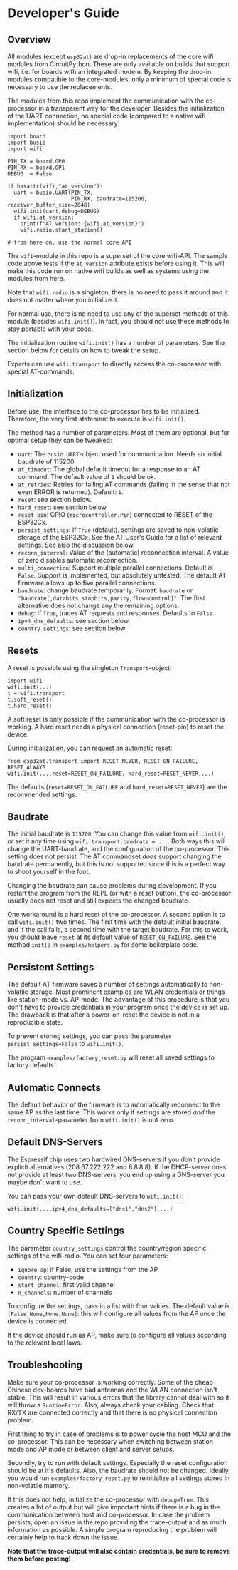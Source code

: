 Developer's Guide
=================

Overview
--------

All modules (except `esp32at`) are drop-in replacements of the core
wifi modules from CircuitPython. These are only available on builds
that support wifi, i.e. for boards with an integrated modem. By
keeping the drop-in modules compatible to the core-modules, only a
minimum of special code is necessary to use the replacements.

The modules from this repo implement the communication with the
co-processor in a transparent way for the developer. Besides the
initialization of the UART connection, no special code (compared to a
native wifi implementation) should be necessary:

    import board
    import busio
    import wifi
    
    PIN_TX = board.GP0
    PIN_RX = board.GP1
    DEBUG  = False
    
    if hasattr(wifi,"at_version"):
      uart = busio.UART(PIN_TX, 
                        PIN_RX, baudrate=115200, receiver_buffer_size=2048)
      wifi.init(uart,debug=DEBUG)
      if wifi.at_version:
        print(f"AT version: {wifi.at_version}")
        wifi.radio.start_station()

    # from here on, use the normal core API

The `wifi`-module in this repo is a superset of the core wifi-API. The
sample code above tests if the `at_version` attribute exists before
using it. This will make this code run on native wifi builds as well
as systems using the modules from here.

Note that `wifi.radio` is a singleton, there is no need to pass it
around and it does not matter where you initialize it.

For normal use, there is no need to use any of the superset methods
of this module (besides `wifi.init()`). In fact, you should not use
these methods to stay portable with your code.

The initialization routine `wifi.init()` has a number of
parameters. See the section below for details on how to tweak the
setup.

Experts can use `wifi.transport` to directly access the co-processor
with special AT-commands.


Initialization
--------------

Before use, the interface to the co-processor has to be initialized.
Therefore, the very first statement to execute is `wifi.init()`.

The method has a number of parameters. Most of them are optional, but
for optimal setup they can be tweaked:

  - `uart`: The `busio.UART`-object used for communication. Needs
    an initial baudrate of 115200.
  - `at_timeout`: The global default timeout for a response to an AT
    command. The default value of `1` should be ok.
  - `at_retries`: Retries for failing AT commands (failing in the sense
    that not even ERROR is returned). Default: `1`.
  - `reset`: see section below.
  - `hard_reset`: see section below.
  - `reset_pin`: GPIO (`microcontroller.Pin`) connected to
    RESET of the ESP32Cx.
  - `persist_settings`: If `True` (default), settings are saved to
    non-volatile storage of the ESP32Cx. See the AT User's Guide for
    a list of relevant settings. See also the discussion below.
  - `reconn_interval`: Value of the (automatic) reconnection interval. A
    value of zero disables automatic reconnection.
  - `multi_connection`: Support multiple parallel connections. Default is
    `False`. Support is implemented, but absolutely untested. The default
    AT firmware allows up to five parallel connections.
  - `baudrate`: change baudrate temporarily. Format:
     `baudrate` or `"baudrate[,databits,stopbits,parity,flow-control]"`.
     The first alternative does not change any the remaining options.
  - `debug`: If `True`, traces AT requests and responses. Defaults to `False`.
  - `ipv4_dns_defaults`: see section below
  - `country_settings`: see section below


Resets
------

A reset is possible using the singleton `Transport`-object:

    import wifi
    wifi.init(...)
    t = wifi.transport
    t.soft_reset()
    t.hard_reset()

A soft reset is only possible if the communication with the
co-processor is working. A hard reset needs a physical connection
(reset-pin) to reset the device.

During initialization, you can request an automatic reset:

    from esp32at.transport import RESET_NEVER, RESET_ON_FAILURE, RESET_ALWAYS
    wifi.init(...,reset=RESET_ON_FAILURE, hard_reset=RESET_NEVER,...)

The defaults (`reset=RESET_ON_FAILURE` and `hard_reset=RESET_NEVER`) are
the recommended settings.


Baudrate
--------

The initial baudrate is `115200`. You can change this value from
`wifi.init()`, or set it any time using `wifi.transport.baudrate =
...`. Both ways this will change the UART-baudrate, and the configuration
of the co-processor. This setting does not persist. The AT commandset
*does* support changing the baudrate permanently, but this is not
supported since this is a perfect way to shoot yourself in the foot.

Changing the baudrate can cause problems during development. If you
restart the program from the REPL (or with a reset button), the
co-processor usually does not reset and still expects the changed
baudrate.

One workaround is a hard reset of the co-processor. A second option is
to call `wifi.init()` two times. The first time with the default
initial baudrate, and if the call fails, a second time with the target
baudrate. For this to work, you should leave `reset` at its default
value of `RESET_ON_FAILURE`. See the method `init()` in
`examples/helpers.py` for some boilerplate code.


Persistent Settings
-------------------

The default AT firmware saves a number of settings automatically to
non-volatile storage. Most prominent examples are WLAN credentials or things
like station-mode vs. AP-mode. The advantage of this procedure is that
you don't have to provide credentials in your program once the device is
set up. The drawback is that after a power-on-reset the device is not
in a reproducible state.

To prevent storing settings, you can pass the parameter
`persist_settings=False` to `wifi.init()`.

The program `examples/factory_reset.py` will reset all saved settings to
factory defaults.


Automatic Connects
------------------

The default behavior of the firmware is to automatically reconnect to the
same AP as the last time. This works only if settings are stored *and*
the `reconn_interval`-parameter from `wifi.init()` is not zero.


Default DNS-Servers
-------------------

The Espressif chip uses two hardwired DNS-servers if you don't provide
explicit alternatives (208.67.222.222 and 8.8.8.8). If the DHCP-server
does not provide at least two DNS-servers, you end up using a
DNS-server you maybe don't want to use.

You can pass your own default DNS-servers to `wifi.init()`:

    wifi.init(...,ipv4_dns_defaults=["dns1","dns2"],...)


Country Specific Settings
-------------------------

The parameter `country_settings` control the country/region specific
settings of the wifi-radio. You can set four parameters:

  - `ignore_ap`: if False, use the settings from the AP
  - `country`: country-code
  - `start_channel`: first valid channel
  - `n_channels`: number of channels

To configure the settings, pass in a list with four values. The default
value is `[False,None,None,None]`: this will configure all values from
the AP once the device is connected.

If the device should run as AP, make sure to configure all values according
to the relevant local laws.


Troubleshooting
---------------

Make sure your co-processor is working correctly. Some of the cheap
Chinese dev-boards have bad antennas and the WLAN connection isn't
stable. This will result in various errors that the library cannot
deal with so it will throw a `RuntimeError`. Also, always check your
cabling. Check that RX/TX are connected correctly and that there is
no physical connection problem. 

First thing to try in case of problems is to power cycle the host MCU
and the co-processor. This can be necessary when switching between
station mode and AP mode or between client and server setups.

Secondly, try to run with default settings. Especially the reset
configuration should be at it's defaults. Also, the baudrate should not
be changed. Ideally, you would run `examples/factory_reset.py` to
reinitialize all settings stored in non-volatile memory.

If this does not help, initialize the co-processor with
`debug=True`. This creates a lot of output but will give important
hints if there is a bug in the communication between host and
co-processor. In case the problem persists, open an issue in the repo
providing the trace-output and as much information as possible. A
simple program reproducing the problem will certainly help to track
down the issue.

**Note that the trace-output will also contain credentials, be sure to
remove them before posting!**
